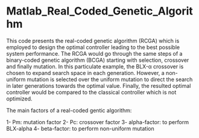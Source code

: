 # Matlab_Real_Coded_Genetic_Algorithm
This code presents the real-coded genetic algorithm (RCGA) which is employed to design the optimal controller leading to the best possible system performance. The RCGA would go through the same steps of a binary-coded genetic algorithm (BCGA) starting with selection, crossover and finally mutation. In this particulate example, the BLX-α crossover is chosen to expand search space in each generation. However, a non-uniform mutation is selected over the uniform mutation to direct the search in later generations towards the optimal value. Finally, the resulted optimal controller would be compared to the classical controller which is not optimized. 

The main factors of a real-coded gentic algorithm:

1- Pm: mutation factor
2- Pc: crossover factor
3- alpha-factor: to perform BLX-alpha
4- beta-factor: to perform non-uniform mutation

